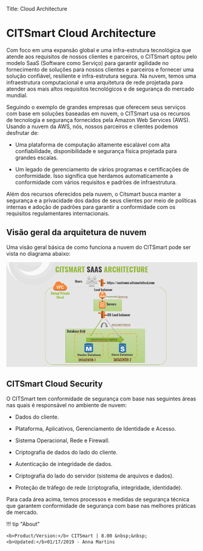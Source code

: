 Title: Cloud Architecture

# CITSmart Cloud Architecture


Com foco em uma expansão global e uma infra-estrutura tecnológica que atende aos
requisitos de nossos clientes e parceiros, o CITSmart optou pelo modelo SaaS
(Software como Serviço) para garantir agilidade no fornecimento de soluções para
nossos clientes e parceiros e fornecer uma solução confiável, resiliente e
infra-estrutura segura. Na nuvem, temos uma infraestrutura computacional e uma
arquitetura de rede projetada para atender aos mais altos requisitos
tecnológicos e de segurança do mercado mundial.

Seguindo o exemplo de grandes empresas que oferecem seus serviços com base em
soluções baseadas em nuvem, o CITSmart usa os recursos de tecnologia e segurança
fornecidos pela Amazon Web Services (AWS). Usando a nuvem da AWS, nós, nossos
parceiros e clientes podemos desfrutar de:

* Uma plataforma de computação altamente escalável com alta confiabilidade,
disponibilidade e segurança física projetada para grandes escalas.

* Um legado de gerenciamento de vários programas e certificações de conformidade.
Isso significa que herdamos automaticamente a conformidade com vários requisitos
e padrões de infraestrutura.

Além dos recursos oferecidos pela nuvem, o Citsmart busca manter a segurança e a
privacidade dos dados de seus clientes por meio de políticas internas e adoção
de padrões para garantir a conformidade com os requisitos regulamentares
internacionais.

Visão geral da arquitetura de nuvem
-----------------------------------

Uma visão geral básica de como funciona a nuvem do CITSmart pode ser vista no
diagrama abaixo:

![Screenshot](images/citsmart-cloud-plataform.png)

CITSmart Cloud Security
-----------------------

O CITSmart tem conformidade de segurança com base nas seguintes áreas nas quais
é responsável no ambiente de nuvem:

- Dados do cliente.

- Plataforma, Aplicativos, Gerenciamento de Identidade e Acesso.

- Sistema Operacional, Rede e Firewall.

- Criptografia de dados do lado do cliente.

- Autenticação de integridade de dados.

- Criptografia do lado do servidor (sistema de arquivos e dados).

- Proteção de tráfego de rede (criptografia, integridade, identidade).

Para cada área acima, temos processos e medidas de segurança técnica que garantem conformidade de segurança com base nas melhores práticas de mercado.

!!! tip "About"

    <b>Product/Version:</b> CITSmart | 8.00 &nbsp;&nbsp;
    <b>Updated:</b>01/17/2019 - Anna Martins

